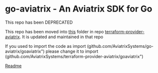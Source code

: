 # go-aviatrix - An Aviatrix SDK for Go
This repo has been DEPRECATED

This repo has been moved into [this](https://github.com/AviatrixSystems/terraform-provider-aviatrix/tree/master/goaviatrix) folder in repo [terraform-provider-aviatrix](https://github.com/AviatrixSystems/terraform-provider-aviatrix). It is updated and maintained in that repo


If you used to import the code as import (github.com/AviatrixSystems/go-aviatrix/goaviatrix")
please change it to import (github.com/AviatrixSystems/terraform-provider-aviatrix/goaviatrix")

[Readme](https://github.com/AviatrixSystems/terraform-provider-aviatrix/blob/master/goaviatrix/README.md)

